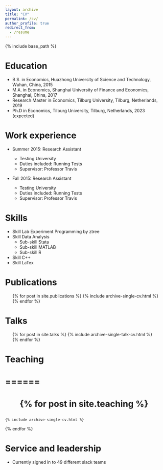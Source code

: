 ```yaml
---
layout: archive
title: "CV"
permalink: /cv/
author_profile: true
redirect_from:
  - /resume
---
```


{% include base_path %}

Education
======
* B.S. in Economics, Huazhong University of Science and Technology, Wuhan, China, 2015
* M.A. in Economics, Shanghai University of Finance and Economics, Shanghai, China, 2017
* Research Master in Economics, Tilburg University, Tilburg, Netherlands, 2019
* Ph.D in Economics, Tilburg University, Tilburg, Netherlands, 2023 (expected)


Work experience
======
* Summer 2015: Research Assistant
  * Testing University
  * Duties included: Running Tests
  * Supervisor: Professor Travis

* Fall 2015: Research Assistant
  * Testing University
  * Duties included: Running Tests
  * Supervisor: Professor Travis
  
Skills
======
* Skill Lab Experiment Programming by ztree
* Skill Data Analysis
  * Sub-skill Stata
  * Sub-skill MATLAB
  * Sub-skill R
* Skill C++
* Skill LaTex


Publications
======
  <ul>{% for post in site.publications %}
    {% include archive-single-cv.html %}
  {% endfor %}</ul>
  
Talks
======
  <ul>{% for post in site.talks %}
    {% include archive-single-talk-cv.html %}
  {% endfor %}</ul>
  
# Teaching
# ======
#  <ul>{% for post in site.teaching %}
    {% include archive-single-cv.html %}
  {% endfor %}</ul>
  
Service and leadership
======
* Currently signed in to 49 different slack teams
